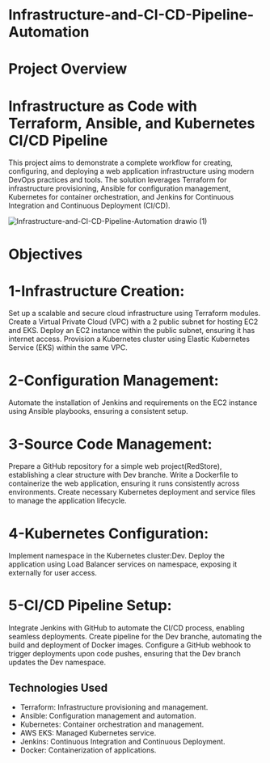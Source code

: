 # Infrastructure-and-CI-CD-Pipeline-Automation
# Project Overview
# Infrastructure as Code with Terraform, Ansible, and Kubernetes CI/CD Pipeline
This project aims to demonstrate a complete workflow for creating, configuring, and deploying a web application infrastructure using modern DevOps practices and tools. The solution leverages Terraform for infrastructure provisioning, Ansible for configuration management, Kubernetes for container orchestration, and Jenkins for Continuous Integration and Continuous Deployment (CI/CD).

![Infrastructure-and-CI-CD-Pipeline-Automation drawio (1)](https://github.com/user-attachments/assets/e1a330f2-3fe9-4e21-b989-f043be2988ae)


# Objectives
# 1-Infrastructure Creation:

Set up a scalable and secure cloud infrastructure using Terraform modules.
Create a Virtual Private Cloud (VPC) with a 2 public subnet for hosting EC2 and EKS.
Deploy an EC2 instance within the public subnet, ensuring it has internet access.
Provision a Kubernetes cluster using Elastic Kubernetes Service (EKS) within the same VPC.
# 2-Configuration Management:

Automate the installation of Jenkins and requirements on the EC2 instance using Ansible playbooks, ensuring a consistent setup.
# 3-Source Code Management:

Prepare a GitHub repository for a simple web project(RedStore), establishing a clear structure with Dev branche.
Write a Dockerfile to containerize the web application, ensuring it runs consistently across environments.
Create necessary Kubernetes deployment and service files to manage the application lifecycle.
# 4-Kubernetes Configuration:

Implement namespace in the Kubernetes cluster:Dev.
Deploy the application using Load Balancer services on namespace, exposing it externally for user access.
# 5-CI/CD Pipeline Setup:

Integrate Jenkins with GitHub to automate the CI/CD process, enabling seamless deployments.
Create pipeline for the Dev branche, automating the build and deployment of Docker images.
Configure a GitHub webhook to trigger deployments upon code pushes, ensuring that the Dev branch updates the Dev namespace.

## Technologies Used
- Terraform: Infrastructure provisioning and management.
- Ansible: Configuration management and automation.
- Kubernetes: Container orchestration and management.
- AWS EKS: Managed Kubernetes service.
- Jenkins: Continuous Integration and Continuous Deployment.
- Docker: Containerization of applications.

